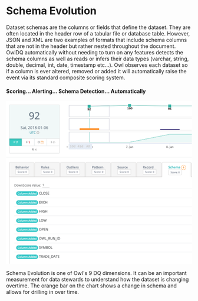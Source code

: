 # Schema Evolution

Dataset schemas are the columns or fields that define the dataset.  They are often located in the header row of a tabular file or database table.  However, JSON and XML are two examples of formats that include schema columns that are not in the header but rather nested throughout the document.  OwlDQ automatically without needing to turn on any features detects the schema columns as well as reads or infers their data types \(varchar, string, double, decimal, int, date, timestamp etc...\).  Owl observes each dataset so if a column is ever altered, removed or added it will automatically raise the event via its standard composite scoring system.

#### Scoring... Alerting... Schema Detection... Automatically   

![](../.gitbook/assets/owl-schema.png)

Schema Evolution is one of Owl's 9 DQ dimensions.  It can be an important measurement for data stewards to understand how the dataset is changing overtime.  The orange bar on the chart shows a change in schema and allows for drilling in over time.

